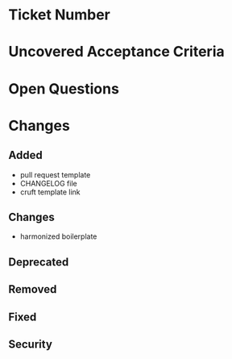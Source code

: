 # Ticket Number
<!--- Number of the ticket of this PR. -->

# Uncovered Acceptance Criteria
<!--- Acceptance criteria that you did not cover and why you did not cover them. -->

# Open Questions
<!--- Questions that you have. -->

# Changes

## Added
<!--- For new features. -->

- pull request template
- CHANGELOG file
- cruft template link

## Changes
<!--- For changes in existing functionality. -->

- harmonized boilerplate

## Deprecated
<!--- For soon-to-be removed features. -->

## Removed
<!--- For now removed features. -->

## Fixed
<!--- For any bug fixes. -->

## Security
<!--- In case of fixed vulnerabilities. -->
